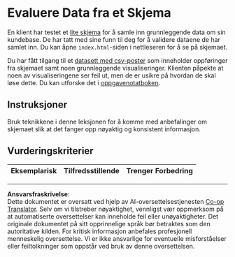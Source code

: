<!--
CO_OP_TRANSLATOR_METADATA:
{
  "original_hash": "f9d5a7275e046223fa6474477674b810",
  "translation_date": "2025-08-26T20:59:43+00:00",
  "source_file": "2-Working-With-Data/08-data-preparation/assignment.md",
  "language_code": "no"
}
-->
# Evaluere Data fra et Skjema

En klient har testet et [lite skjema](../../../../2-Working-With-Data/08-data-preparation/index.html) for å samle inn grunnleggende data om sin kundebase. De har tatt med sine funn til deg for å validere dataene de har samlet inn. Du kan åpne `index.html`-siden i nettleseren for å se på skjemaet.

Du har fått tilgang til et [datasett med csv-poster](../../../../data/form.csv) som inneholder oppføringer fra skjemaet samt noen grunnleggende visualiseringer. Klienten påpekte at noen av visualiseringene ser feil ut, men de er usikre på hvordan de skal løse dette. Du kan utforske det i [oppgavenotatboken](assignment.ipynb).

## Instruksjoner

Bruk teknikkene i denne leksjonen for å komme med anbefalinger om skjemaet slik at det fanger opp nøyaktig og konsistent informasjon.

## Vurderingskriterier

Eksemplarisk | Tilfredsstillende | Trenger Forbedring
--- | --- | --- |

---

**Ansvarsfraskrivelse**:  
Dette dokumentet er oversatt ved hjelp av AI-oversettelsestjenesten [Co-op Translator](https://github.com/Azure/co-op-translator). Selv om vi tilstreber nøyaktighet, vennligst vær oppmerksom på at automatiserte oversettelser kan inneholde feil eller unøyaktigheter. Det originale dokumentet på sitt opprinnelige språk bør betraktes som den autoritative kilden. For kritisk informasjon anbefales profesjonell menneskelig oversettelse. Vi er ikke ansvarlige for eventuelle misforståelser eller feiltolkninger som oppstår ved bruk av denne oversettelsen.